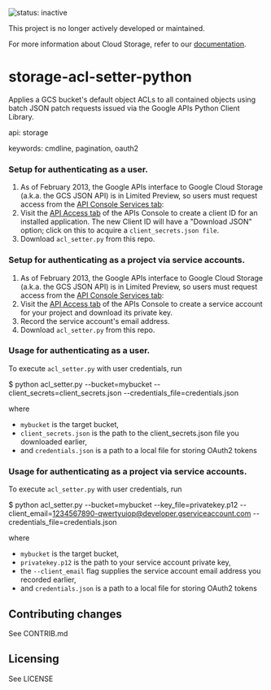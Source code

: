 ![status: inactive](https://img.shields.io/badge/status-inactive-red.svg)

This project is no longer actively developed or maintained.  

For more information about Cloud Storage, refer to our [documentation](https://cloud.google.com/storage).

storage-acl-setter-python
=========================

Applies a GCS bucket's default object ACLs to all contained objects using batch
JSON patch requests issued via the Google APIs Python Client Library.

api: storage

keywords: cmdline, pagination, oauth2


### Setup for authenticating as a user.
1. As of February 2013, the Google APIs interface to Google Cloud Storage
   (a.k.a. the GCS JSON API) is in Limited Preview, so users must request
   access from the [API Console Services tab][1]:
2. Visit the [API Access tab][2] of the APIs Console to create a client ID for
   an installed application. The new Client ID will have a "Download JSON"
   option; click on this to acquire a `client_secrets.json file`.
3. Download `acl_setter.py` from this repo.

### Setup for authenticating as a project via service accounts.
1. As of February 2013, the Google APIs interface to Google Cloud Storage
   (a.k.a. the GCS JSON API) is in Limited Preview, so users must request
   access from the [API Console Services tab][1]:
2. Visit the [API Access tab][2] of the APIs Console to create a service
   account for your project and download its private key.
3. Record the service account's email address.
4. Download `acl_setter.py` from this repo.

### Usage for authenticating as a user.
To execute `acl_setter.py` with user credentials, run

$ python acl_setter.py --bucket=mybucket --client_secrets=client_secrets.json --credentials_file=credentials.json

where

* `mybucket` is the target bucket,
* `client_secrets.json` is the path to the client_secrets.json file you
  downloaded earlier,
* and `credentials.json` is a path to a local file for storing OAuth2 tokens

### Usage for authenticating as a project via service accounts.
To execute `acl_setter.py` with user credentials, run

$ python acl_setter.py --bucket=mybucket --key_file=privatekey.p12 --client_email=1234567890-qwertyuiop@developer.gserviceaccount.com --credentials_file=credentials.json

where

* `mybucket` is the target bucket,
* `privatekey.p12` is the path to your service account private key,
* the `--client_email` flag supplies the service account email address you
  recorded earlier,
* and `credentials.json` is a path to a local file for storing OAuth2 tokens


## Contributing changes
See CONTRIB.md

## Licensing
See LICENSE


[1]: https://code.google.com/apis/console/#:services
[2]: https://code.google.com/apis/console/#:access
